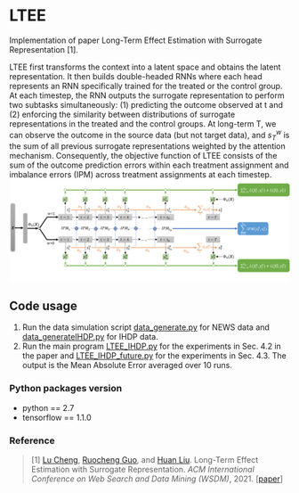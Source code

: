 # LTEE
Implementation of paper Long-Term Effect Estimation with Surrogate Representation [1].

LTEE first transforms the context into a latent space and obtains the latent representation. It then builds double-headed RNNs where each head represents an RNN specifically trained for the treated or the control group. At each timestep, the RNN outputs the surrogate representation to perform two subtasks simultaneously: (1) predicting the outcome observed at t and (2) enforcing the similarity between distributions of surrogate representations in the treated and the control groups. At long-term T, we can observe the outcome in the source data (but not target data), and $s_T^w$ is the sum of all previous surrogate representations weighted by the attention mechanism. Consequently, the objective function of LTEE consists of the sum of the outcome prediction errors within each treatment assignment and imbalance errors (IPM) across treatment assignments at each timestep.
![Temporally tweet counts and sampling rates](ltee_framework.png)

## Code usage
1. Run the data simulation script [data_generate.py](data_generate.py) for NEWS data and [data_generateIHDP.py](data_generateIHDP.py) for IHDP data.
2. Run the main program [LTEE_IHDP.py](LTEE_IHDP.py) for the experiments in Sec. 4.2 in the paper and [LTEE_IHDP_future.py](LTEE_IHDP_future.py) for the experiments in Sec. 4.3.
The output is the Mean Absolute Error averaged over 10 runs.

### Python packages version
* python == 2.7
* tensorflow == 1.1.0

### Reference
> \[1\] [Lu Cheng](http://www.public.asu.edu/~lcheng35/), [Ruocheng Guo](https://www.public.asu.edu/~rguo12/), and [Huan Liu](http://www.public.asu.edu/~huanliu/). Long-Term Effect Estimation with Surrogate Representation. *ACM International Conference on Web Search and Data Mining (WSDM)*, 2021. \[[paper](https://arxiv.org/pdf/2008.08236.pdf)\]
